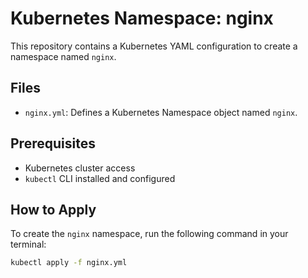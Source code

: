 # Kubernetes Namespace: nginx

This repository contains a Kubernetes YAML configuration to create a namespace named `nginx`.

## Files

- `nginx.yml`: Defines a Kubernetes Namespace object named `nginx`.

## Prerequisites

- Kubernetes cluster access
- `kubectl` CLI installed and configured

## How to Apply

To create the `nginx` namespace, run the following command in your terminal:

```bash
kubectl apply -f nginx.yml
